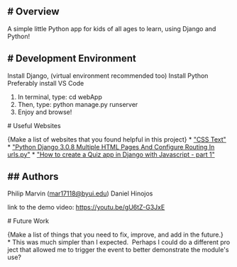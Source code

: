 # Overview
---
A simple little Python app for kids of all ages to learn, using Django and Python!


# Development Environment
---
Install Django, (virtual environment recommended too)
Install Python
Preferably install VS Code

1. In terminal, type: cd webApp
2. Then, type: python manage.py runserver
3. Enjoy and browse!

# Useful Websites

{Make a list of websites that you found helpful in this project}
* ["CSS Text"](https://www.w3schools.com/css/css_text.asp)
* ["Python Django 3.0.8 Multiple HTML Pages And Configure Routing In urls.py"](https://www.youtube.com/watch?v=1jcjuV2StxQ)
* ["How to create a Quiz app in Django with Javascript - part 1"](https://www.youtube.com/watch?v=vXXfXRf2S4M)

## Authors
---
Philip Marvin (mar17118@byui.edu)
Daniel Hinojos

link to the demo video:
https://youtu.be/gU6tZ-G3JxE



# Future Work

{Make a list of things that you need to fix, improve, and add in the future.}
* This was much simpler than I expected.  Perhaps I could do a different project that allowed me to trigger the event to better demonstrate the module's use?